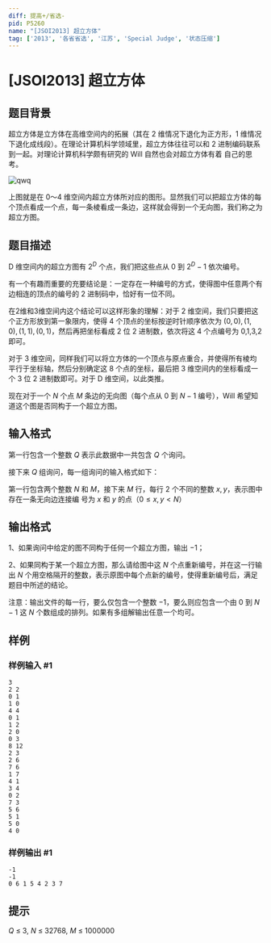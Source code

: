 ```yaml
---
diff: 提高+/省选-
pid: P5260
name: "[JSOI2013] 超立方体"
tag: ['2013', '各省省选', '江苏', 'Special Judge', '状态压缩']
---
```

# [JSOI2013] 超立方体
## 题目背景

超立方体是立方体在高维空间内的拓展（其在 2 维情况下退化为正方形，1 维情况下退化成线段）。在理论计算机科学领域里，超立方体往往可以和 2 进制编码联系到一起。对理论计算机科学颇有研究的 Will 自然也会对超立方体有着
自己的思考。

![qwq](https://cdn.luogu.com.cn/upload/pic/54052.png)

上图就是在 0～4 维空间内超立方体所对应的图形。显然我们可以把超立方体的每个顶点看成一个点，每一条棱看成一条边，这样就会得到一个无向图，我们称之为超立方图。
## 题目描述

D 维空间内的超立方图有 $2^D$ 个点，我们把这些点从 $0$ 到 $2^D-1$ 依次编号。

有一个有趣而重要的充要结论是：一定存在一种编号的方式，使得图中任意两个有边相连的顶点的编号的 2 进制码中，恰好有一位不同。

在2维和3维空间内这个结论可以这样形象的理解：对于 2 维空间，我们只要把这个正方形放到第一象限内，使得 4 个顶点的坐标按逆时针顺序依次为 $(0,0),(1,0),(1,1),(0,1)$，然后再把坐标看成 2 位 2 进制数，依次将这 4 个点编号为  0,1,3,2即可。

对于 3 维空间，同样我们可以将立方体的一个顶点与原点重合，并使得所有棱均平行于坐标轴，然后分别确定这 8 个点的坐标，最后把 3 维空间内的坐标看成一个 3 位 2 进制数即可。对于 D 维空间，以此类推。

现在对于一个 $N$ 个点 $M$ 条边的无向图（每个点从 $0$ 到 $N-1$ 编号），Will 希望知道这个图是否同构于一个超立方图。
## 输入格式

第一行包含一个整数 $Q$ 表示此数据中一共包含 $Q$ 个询问。

接下来 $Q$ 组询问，每一组询问的输入格式如下：

第一行包含两个整数 $N$ 和 $M$，接下来 $M$ 行，每行 2 个不同的整数 $x,y$，表示图中存在一条无向边连接编
号为 $x$ 和 $y$ 的点（$0 \le x,y < N$）



## 输出格式

1、如果询问中给定的图不同构于任何一个超立方图，输出 $-1$；

2、如果同构于某一个超立方图，那么请给图中这 $N$ 个点重新编号，并在这一行输出 $N$ 个用空格隔开的整数，表示原图中每个点新的编号，使得重新编号后，满足题目中所述的结论。

注意：输出文件的每一行，要么仅包含一个整数 $-1$，要么则应包含一个由 $0$ 到 $N-1$ 这 $N$ 个数组成的排列。如果有多组解输出任意一个均可。
## 样例

### 样例输入 #1
```
3
2 2
0 1
1 0
4 4
0 1
1 2
2 0
0 3
8 12
2 3
2 6
7 6
1 7
4 1
3 4
0 2
7 3
5 6
5 1
5 0
4 0
```
### 样例输出 #1
```
-1
-1
0 6 1 5 4 2 3 7
```
## 提示

$Q~\leq~3,~N~\leq~32768,~M~\leq~1000000$

